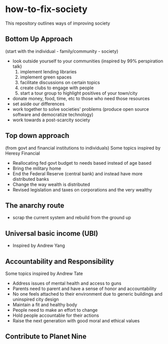 # how-to-fix-society
This repository outlines ways of improving society

## Bottom Up Approach
(start with the individual - family/community - society)
- look outside yourself to your communities (inspired by 99% perspiration talk)
  1) implement lending libraries
  2) implement green spaces
  3) facilitate discussions on certain topics
  4) create clubs to engage with people
  5) start a tour group to highlight positives of your town/city
- donate money, food, time, etc to those who need those resources
- set aside our differences
- work together to solve societies' problems (produce open source software and democratize technology)
- work towards a post-scarcity society

## Top down approach
(from govt and financial institutions to individuals)
Some topics inspired by Heresy Financial
- Reallocating fed govt budget to needs based instead of age based
- Bring the military home
- End the Federal Reserve (central bank) and instead have more distributed banks
- Change the way wealth is distributed
- Revised legislation and taxes on corporations and the very wealthy 

## The anarchy route
- scrap the current system and rebuild from the ground up

## Universal basic income (UBI)
- Inspired by Andrew Yang

## Accountability and Responsibility
Some topics inspired by Andrew Tate
- Address issues of mental health and access to guns
- Parents need to parent and have a sense of honor and accountability
- No one feels attached to their environment due to generic buildings and uninspired city design
- Maintain a fit and healthy body
- People need to make an effort to change
- Hold people accountable for their actions
- Raise the next generation with good moral and ethical values

## Contribute to Planet Nine
